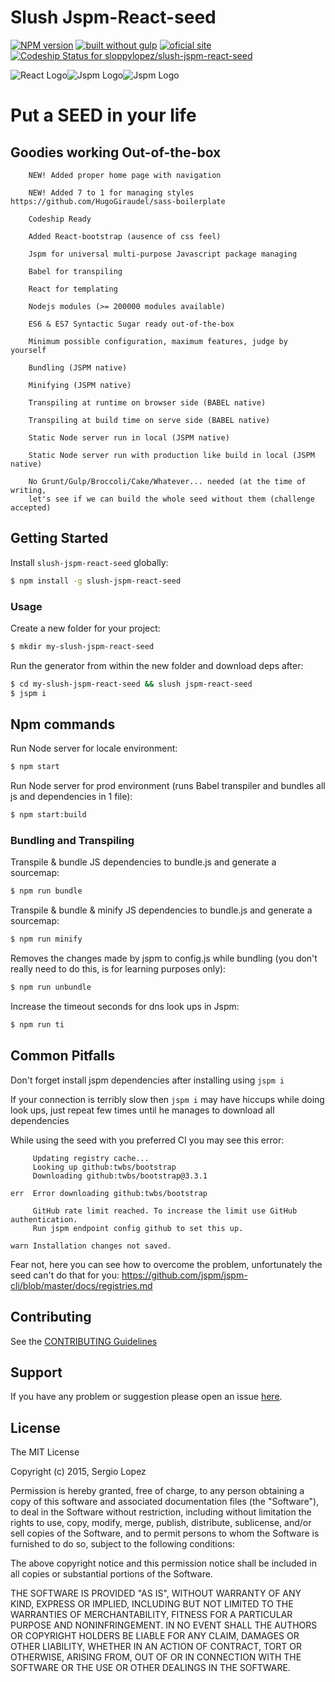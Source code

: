 # Slush Jspm-React-seed 

[![NPM version](https://badge-me.herokuapp.com/api/npm/slush-jspm-react-seed.png)](http://badges.enytc.com/for/npm/slush-jspm-react-seed)
[![built without gulp](https://img.shields.io/badge/build%20without-gulp-brightgreen.svg)](http://jspm.com)
[![oficial site](https://img.shields.io/badge/sloppy-lopez-pink.svg)](http://sloppylopez.com)
[![Codeship Status for sloppylopez/slush-jspm-react-seed](https://codeship.com/projects/64f5f2f0-7dab-0133-7e41-6a5cc34fb59d/status?branch=master)](https://codeship.com/projects/120218)

![React Logo](https://facebook.github.io/react/favicon.ico)![Jspm Logo](http://andrewhfarmer.com/img/2015-11-12-package-managers/jspm.png)![Jspm Logo](https://www.gravatar.com/avatar/1f69fbc8337dc301bb0479eef85376df?s=48&d=identicon)

>
 
# Put a SEED in your life

## Goodies working Out-of-the-box
        NEW! Added proper home page with navigation
        
        NEW! Added 7 to 1 for managing styles https://github.com/HugoGiraudel/sass-boilerplate
        
        Codeship Ready
        
        Added React-bootstrap (ausence of css feel)
        
        Jspm for universal multi-purpose Javascript package managing

        Babel for transpiling

        React for templating

        Nodejs modules (>= 200000 modules available)

        ES6 & ES7 Syntactic Sugar ready out-of-the-box

        Minimum possible configuration, maximum features, judge by yourself

        Bundling (JSPM native)

        Minifying (JSPM native)

        Transpiling at runtime on browser side (BABEL native)

        Transpiling at build time on serve side (BABEL native)

        Static Node server run in local (JSPM native)

        Static Node server run with production like build in local (JSPM native)

        No Grunt/Gulp/Broccoli/Cake/Whatever... needed (at the time of writing, 
        let's see if we can build the whole seed without them (challenge accepted)

## Getting Started

Install `slush-jspm-react-seed` globally:

```bash
$ npm install -g slush-jspm-react-seed
```

### Usage

Create a new folder for your project:

```bash
$ mkdir my-slush-jspm-react-seed
```

Run the generator from within the new folder and download deps after:

```bash
$ cd my-slush-jspm-react-seed && slush jspm-react-seed
$ jspm i
```

## Npm commands

Run Node server for locale environment:

```bash
$ npm start
```

Run Node server for prod environment (runs Babel transpiler and bundles all js and dependencies in 1 file):

```bash
$ npm start:build
```

### Bundling and Transpiling

Transpile & bundle JS dependencies to bundle.js and generate a sourcemap:

```bash
$ npm run bundle
```

Transpile & bundle & minify JS dependencies to bundle.js and generate a sourcemap:

```bash
$ npm run minify
```

Removes the changes made by jspm to config.js while bundling 
(you don't really need to do this, is for learning purposes only):

```bash
$ npm run unbundle
```
Increase the timeout seconds for dns look ups in Jspm:

```bash
$ npm run ti
```

## Common Pitfalls

Don't forget install jspm dependencies after installing using ```jspm i```

If your connection is terribly slow then ```jspm i``` may have hiccups while 
doing look ups, just repeat few times until he manages to download all dependencies

While using the seed with you preferred CI you may see this error:
```
     Updating registry cache...
     Looking up github:twbs/bootstrap
     Downloading github:twbs/bootstrap@3.3.1

err  Error downloading github:twbs/bootstrap

     GitHub rate limit reached. To increase the limit use GitHub authentication.
     Run jspm endpoint config github to set this up.

warn Installation changes not saved.
``` 
Fear not, here you can see how to overcome the problem, unfortunately the seed can't do that for you:
https://github.com/jspm/jspm-cli/blob/master/docs/registries.md

## Contributing

See the [CONTRIBUTING Guidelines](https://github.com/sloppylopez/slush-jspm-react-seed/blob/master/CONTRIBUTING.md)

## Support
If you have any problem or suggestion please open an issue [here](https://github.com/sloppylopez/slush-jspm-react-seed/issues).

## License 

The MIT License

Copyright (c) 2015, Sergio Lopez

Permission is hereby granted, free of charge, to any person
obtaining a copy of this software and associated documentation
files (the "Software"), to deal in the Software without
restriction, including without limitation the rights to use,
copy, modify, merge, publish, distribute, sublicense, and/or sell
copies of the Software, and to permit persons to whom the
Software is furnished to do so, subject to the following
conditions:

The above copyright notice and this permission notice shall be
included in all copies or substantial portions of the Software.

THE SOFTWARE IS PROVIDED "AS IS", WITHOUT WARRANTY OF ANY KIND,
EXPRESS OR IMPLIED, INCLUDING BUT NOT LIMITED TO THE WARRANTIES
OF MERCHANTABILITY, FITNESS FOR A PARTICULAR PURPOSE AND
NONINFRINGEMENT. IN NO EVENT SHALL THE AUTHORS OR COPYRIGHT
HOLDERS BE LIABLE FOR ANY CLAIM, DAMAGES OR OTHER LIABILITY,
WHETHER IN AN ACTION OF CONTRACT, TORT OR OTHERWISE, ARISING
FROM, OUT OF OR IN CONNECTION WITH THE SOFTWARE OR THE USE OR
OTHER DEALINGS IN THE SOFTWARE.